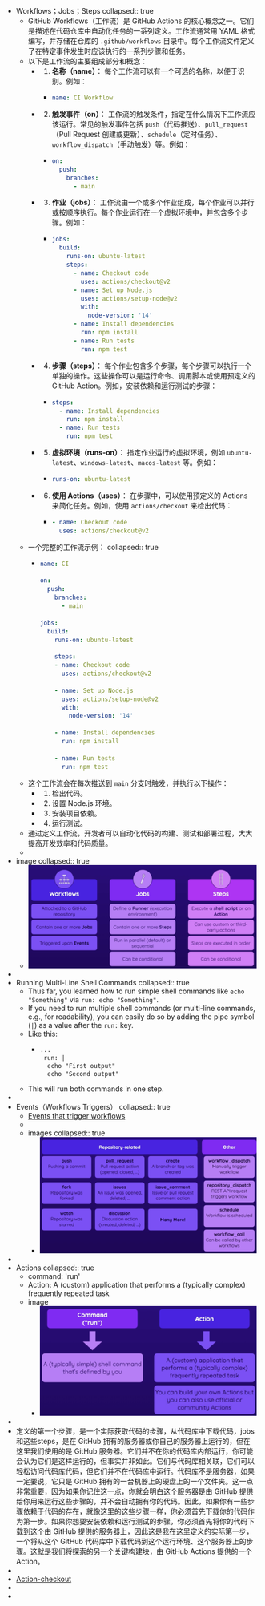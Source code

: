 - Workflows；Jobs；Steps
  collapsed:: true
	- GitHub Workflows（工作流）是 GitHub Actions 的核心概念之一。它们是描述在代码仓库中自动化任务的一系列定义。工作流通常用 YAML 格式编写，并存储在仓库的 `.github/workflows` 目录中。每个工作流文件定义了在特定事件发生时应该执行的一系列步骤和任务。
	- 以下是工作流的主要组成部分和概念：
		- 1.  **名称（name）**： 每个工作流可以有一个可选的名称，以便于识别。例如：
			- ```yaml
			  name: CI Workflow
			  ```
		- 2.  **触发事件（on）**： 工作流的触发条件，指定在什么情况下工作流应该运行。常见的触发事件包括 `push`（代码推送）、`pull_request`（Pull Request 创建或更新）、`schedule`（定时任务）、`workflow_dispatch`（手动触发）等。例如：
			- ```yaml
			  on:
			    push:
			      branches:
			        - main
			  ```
		- 3.  **作业（jobs）**： 工作流由一个或多个作业组成，每个作业可以并行或按顺序执行。每个作业运行在一个虚拟环境中，并包含多个步骤。例如：
			- ```yaml
			  jobs:
			    build:
			      runs-on: ubuntu-latest
			      steps:
			        - name: Checkout code
			          uses: actions/checkout@v2
			        - name: Set up Node.js
			          uses: actions/setup-node@v2
			          with:
			            node-version: '14'
			        - name: Install dependencies
			          run: npm install
			        - name: Run tests
			          run: npm test
			  
			  ```
		- 4.  **步骤（steps）**： 每个作业包含多个步骤，每个步骤可以执行一个单独的操作。这些操作可以是运行命令、调用脚本或使用预定义的 GitHub Action。例如，安装依赖和运行测试的步骤：
			- ```yaml
			  steps:
			    - name: Install dependencies
			      run: npm install
			    - name: Run tests
			      run: npm test
			  
			  ```
		- 5.  **虚拟环境（runs-on）**： 指定作业运行的虚拟环境，例如 `ubuntu-latest`、`windows-latest`、`macos-latest` 等。例如：
			- ```yaml
			  runs-on: ubuntu-latest
			  ```
		- 6.  **使用 Actions（uses）**： 在步骤中，可以使用预定义的 Actions 来简化任务。例如，使用 `actions/checkout` 来检出代码：
			- ```yaml
			  - name: Checkout code
			    uses: actions/checkout@v2
			  ```
	- 一个完整的工作流示例：
	  collapsed:: true
		- ```yaml
		  name: CI
		  
		  on:
		    push:
		      branches:
		        - main
		  
		  jobs:
		    build:
		      runs-on: ubuntu-latest
		  
		      steps:
		      - name: Checkout code
		        uses: actions/checkout@v2
		  
		      - name: Set up Node.js
		        uses: actions/setup-node@v2
		        with:
		          node-version: '14'
		  
		      - name: Install dependencies
		        run: npm install
		  
		      - name: Run tests
		        run: npm test
		  
		  ```
	- 这个工作流会在每次推送到 `main` 分支时触发，并执行以下操作：
		- 1.  检出代码。
		- 2.  设置 Node.js 环境。
		- 3.  安装项目依赖。
		- 4.  运行测试。
	- 通过定义工作流，开发者可以自动化代码的构建、测试和部署过程，大大提高开发效率和代码质量。
	-
- image
  collapsed:: true
	- ![image.png](../assets/image_1717896810614_0.png)
-
- Running Multi-Line Shell Commands
  collapsed:: true
	- Thus far, you learned how to run simple shell commands like `echo "Something"` via `run: echo "Something"`.
	- If you need to run multiple shell commands (or multi-line commands, e.g., for readability), you can easily do so by adding the pipe symbol (`|`) as a value after the `run:` key.
	- Like this:
		- ```
		  ...
		   run: |
		   	echo "First output"
		  	echo "Second output"
		  ```
	- This will run both commands in one step.
-
- Events（Workflows Triggers）
  collapsed:: true
	- [Events that trigger workflows](https://docs.github.com/en/actions/using-workflows/events-that-trigger-workflows)
	-
	- images
	  collapsed:: true
		- ![image.png](../assets/image_1717901847081_0.png)
-
- Actions
  collapsed:: true
	- command: 'run'
	- Action: A (custom) application that performs a (typically complex) frequently repeated task
	- image
		- ![image.png](../assets/image_1717904612533_0.png)
-
- 定义的第一个步骤，是一个实际获取代码的步骤，从代码库中下载代码，jobs和这些steps，是在 GitHub 拥有的服务器或你自己的服务器上运行的，但在这里我们使用的是 GitHub 服务器。它们并不在你的代码库内部运行，你可能会认为它们是这样运行的，但事实并非如此。它们与代码库相关联，它们可以轻松访问代码库代码，但它们并不在代码库中运行。代码库不是服务器，如果一定要说，它只是 GitHub 拥有的一台机器上的硬盘上的一个文件夹。这一点非常重要，因为如果你记住这一点，你就会明白这个服务器是由 GitHub 提供给你用来运行这些步骤的，并不会自动拥有你的代码。因此，如果你有一些步骤依赖于代码的存在，就像这里的这些步骤一样，你必须首先下载你的代码作为第一步。如果你想要安装依赖和运行测试的步骤，你必须首先将你的代码下载到这个由 GitHub 提供的服务器上，因此这是我在这里定义的实际第一步，一个将从这个 GitHub 代码库中下载代码到这个运行环境、这个服务器上的步骤。这就是我们将探索的另一个关键构建块，由 GitHub Actions 提供的一个 Action。
-
- [Action-checkout](https://github.com/actions/checkout)
-
-
